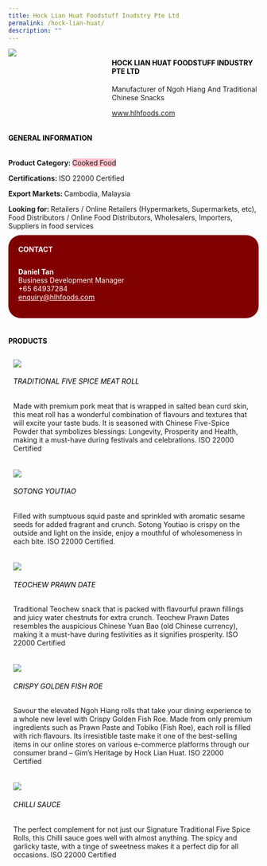 ```yaml
--- 
title: Hock Lian Huat Foodstuff Inudstry Pte Ltd 
permalink: /hock-lian-huat/ 
description: ""
--- 
```

<div class="flex-paragraph"> 
<p style="text-transform: uppercase">
</p>
</div> 
<div class="flex-container" style="display: flex; flex-wrap: wrap;"> 
<div class="card sgds" style="flex: 1 1 40%; display: block;">
<img src="https://drive.google.com/uc?id=1jnGGsQt0fehGFaosVCLcluyEHAiUe7Uu&amp;export=download">
</div> 
<div class="card-sgds" style="flex: 1 1 58%; display: block; margin-left: 3px"> 
<h4 style="text-transform: uppercase; color: black;">
<b>Hock Lian Huat Foodstuff Industry Pte Ltd
</b>
</h4> 
<p>Manufacturer of Ngoh Hiang And Traditional Chinese Snacks
</p> 
<p>
<a href="https://hlhfoods.com" target="_blank">www.hlhfoods.com
</a>
</p> 
</div> 
</div> 
<h4 style="text-transform: uppercase; color: black;">
<b>General Information
</b>
</h4> 
<div class="flex-container" style="display: flex; flex-wrap: wrap;"> 
<div class="card sgds" style="flex: 1 1 65%; display: block; align-self: stretch"> 
<div class="flex-paragraph"> 
<p>
<b>Product Category: 
</b>
<span style="background-color: pink; border-radius: 10 px;">Cooked Food
</span>
</p> 
<p>
<b>Certifications: 
</b>ISO 22000 Certified
</p> 
<p>
<b>Export Markets: 
</b>Cambodia, Malaysia
</p> 
<p style="margin-bottom: 10px;">
<b>Looking for: 
</b>Retailers / Online Retailers (Hypermarkets, Supermarkets, etc), Food Distributors / Online Food Distributors, Wholesalers, Importers, Suppliers in food services
</p> 
</div> 
</div> 
<div class="card sgds" style="flex: 1 1 35%; padding: 10px; display: block; background-color: maroon; border-radius: 25px; align-self: center;"> 
<h4 style="color: white; margin-top: 10px; margin-left: 10px;">CONTACT
</h4> 
<div class="flex-paragraph"> 
<p style="padding: 10px; color: white;">
<b>Daniel Tan
</b>
<br>Business Development Manager
<br>+65 64937284
<br>
<a href="mailto:enquiry@hlhfoods.com" style="color: white;">enquiry@hlhfoods.com
</a>
</p> 
</div> 
</div> 
</div> 
<br> 
<h4 style="text-transform: uppercase; color: black;">
<b>products
</b>
</h4> 
<div style="display: flex; flex-wrap: wrap;"> 
<div class="card sgds" style="flex: 1 1 47%; margin: 10px; display: block;"> 
<div class="flex-image" style="display: block;">
<img src="https://drive.google.com/uc?id=1OtG7LeMrxLQQq1XlItEPSKCZAZ6aHNS2&export=download">
</div> 
<div class="flex-paragraph"> 
<h6 style="text-transform: uppercase; color: black;">Traditional Five Spice Meat Roll
</h6> 
<p>Made with premium pork meat that is wrapped in salted bean curd skin, this meat roll has a wonderful combination of flavours and textures that will excite your taste buds. It is seasoned with Chinese Five-Spice Powder that symbolizes blessings: Longevity, Prosperity and Health, making it a must-have during festivals and celebrations. ISO 22000 Certified
</p>
</div> 
</div> 
<div class="card sgds" style="flex: 1 1 47%; margin: 10px; display: block;"> 
<div class="flex-image" style="display: block;">
<img src="https://drive.google.com/uc?id=1HUIMgNMR4DtYQ-9W18tEiSLFEOfshBhG&export=download">
</div> 
<div class="flex-paragraph"> 
<h6 style="text-transform: uppercase; color: black;"> Sotong Youtiao
</h6> 
<p>Filled with sumptuous squid paste and sprinkled with aromatic sesame seeds for added fragrant and crunch. Sotong Youtiao is crispy on the outside and light on the inside, enjoy a mouthful of wholesomeness in each bite. ISO 22000 Certified.
</p>
</div> 
</div> 
<div class="card sgds" style="flex: 1 1 47%; margin: 10px; display: block;"> 
<div class="flex-image" style="display: block;">
<img src="https://drive.google.com/uc?id=1QM-qV5pGpSKR-4ivMZ8bw3W2gLth72Ph&export=download">
</div> 
<div class="flex-paragraph"> 
<h6 style="text-transform: uppercase; color: black;">Teochew Prawn Date
</h6> 
<p>Traditional Teochew snack that is packed with flavourful prawn fillings and juicy water chestnuts for extra crunch. Teochew Prawn Dates resembles the auspicious Chinese Yuan Bao (old Chinese currency), making it a must-have during festivities as it signifies prosperity. ISO 22000 Certified
</p>
</div> 
</div> 
<div class="card sgds" style="flex: 1 1 47%; margin: 10px; display: block;"> 
<div class="flex-image" style="display: block;">
<img src="https://drive.google.com/uc?id=1rBr7dH_Z2aLKEAajEOZQeRLCf7NXNDO0&export=download">
</div> 
<div class="flex-paragraph"> 
<h6 style="text-transform: uppercase; color: black;">Crispy Golden Fish Roe
</h6> 
<p>Savour the elevated Ngoh Hiang rolls that take your dining experience to a whole new level with Crispy Golden Fish Roe. Made from only premium ingredients such as Prawn Paste and Tobiko (Fish Roe), each roll is filled with rich flavours. Its irresistible taste make it one of the best-selling items in our online stores on various e-commerce platforms through our consumer brand – Gim’s Heritage by Hock Lian Huat. ISO 22000 Certified
</p>
</div> 
</div> 
<div class="card sgds" style="flex: 1 1 47%; margin: 10px; display: block;"> 
<div class="flex-image" style="display: block;">
<img src="https://drive.google.com/uc?id=1RR6gTfRTlAw5QU74tn--qoJM6EmpHffY&export=download">
</div> 
<div class="flex-paragraph"> 
<h6 style="text-transform: uppercase; color: black;">Chilli Sauce
</h6> 
<p>The perfect complement for not just our Signature Traditional Five Spice Rolls, this Chilli sauce goes well with almost anything. The spicy and garlicky taste, with a tinge of sweetness makes it a perfect dip for all occasions. ISO 22000 Certified
</p>
</div> 
</div> 
</div>